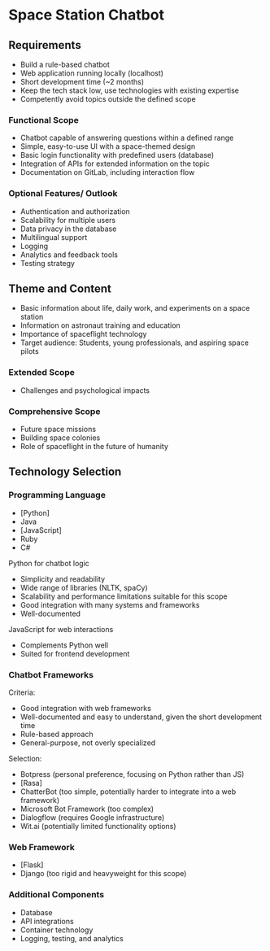 # Space Station Chatbot

## Requirements

- Build a rule-based chatbot
- Web application running locally (localhost)
- Short development time (~2 months)
- Keep the tech stack low, use technologies with existing expertise
- Competently avoid topics outside the defined scope

### Functional Scope

- Chatbot capable of answering questions within a defined range
- Simple, easy-to-use UI with a space-themed design
- Basic login functionality with predefined users (database)
- Integration of APIs for extended information on the topic
- Documentation on GitLab, including interaction flow

### Optional Features/ Outlook

- Authentication and authorization
- Scalability for multiple users
- Data privacy in the database
- Multilingual support
- Logging
- Analytics and feedback tools
- Testing strategy

## Theme and Content

- Basic information about life, daily work, and experiments on a space station
- Information on astronaut training and education
- Importance of spaceflight technology
- Target audience: Students, young professionals, and aspiring space pilots

### Extended Scope

- Challenges and psychological impacts

### Comprehensive Scope

- Future space missions
- Building space colonies
- Role of spaceflight in the future of humanity

## Technology Selection

### Programming Language

- [Python]
- Java
- [JavaScript]
- Ruby
- C#

Python for chatbot logic

- Simplicity and readability
- Wide range of libraries (NLTK, spaCy)
- Scalability and performance limitations suitable for this scope
- Good integration with many systems and frameworks
- Well-documented

JavaScript for web interactions

- Complements Python well
- Suited for frontend development

### Chatbot Frameworks

Criteria:

- Good integration with web frameworks
- Well-documented and easy to understand, given the short development time
- Rule-based approach
- General-purpose, not overly specialized

Selection:

- Botpress (personal preference, focusing on Python rather than JS)
- [Rasa]
- ChatterBot (too simple, potentially harder to integrate into a web framework)
- Microsoft Bot Framework (too complex)
- Dialogflow (requires Google infrastructure)
- Wit.ai (potentially limited functionality options)

### Web Framework

- [Flask]
- Django (too rigid and heavyweight for this scope)

### Additional Components

- Database
- API integrations
- Container technology
- Logging, testing, and analytics

